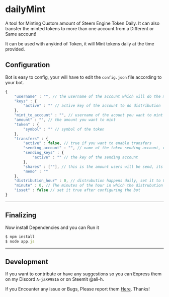 # dailyMint
A tool for Minting Custom amount of Steem Engine Token Daily. It can also transfer the minted tokens to more than one account from a Different or Same account!

It can be used with anykind of Token, it will Mint tokens daily at the time provided.

## Configuration
Bot is easy to config, your will have to edit the `config.json` file according to your bot.

```javascript
{
    "username" : "", // the username of the account which will do the mint
    "keys" : {
        "active" : "" // active key of the account to do distribution
    },
    "mint_to_account" : "", // username of the acount you want to mint the tokens to
    "amount" : "", // the amount you want to mint
    "token" : {
        "symbol" : "" // symbol of the token
    },
    "transfers" : {
        "active" : false, // true if you want to enable transfers
        "sending_account" : "", // name of the token sending account, can be different or same
        "sending_keys" : {
            "active" : "" // the key of the sending account
        },
        "shares" : [""], // this is the amount users will be send, its in csv format ie. `["ali-h,1500","theguruasia,750"]`
        "memo" : ""
    },
    "distribution_hour" : 0, // distrubution happens daily, set it to 0 for 12:00 PM 
    "minute" : 0, // The minutes of the hour in which the distrubution should start
    "isset" : false // set it true after configuring the bot
}
```

***

## Finalizing
Now install Dependencies and you can Run it
```javascript
$ npm install
$ node app.js
```

***

## Development
If you want to contribute or have any suggestions so you can Express them on my Discord `A-jaX#9816` or on Steemit @ali-h.

If you Encounter any issue or Bugs, Please report them [Here](https://github.com/alihassanah/PoS-Distribution/issues). Thanks!
